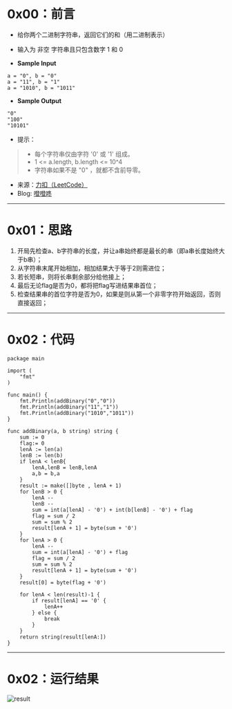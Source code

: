 # 0x00：前言

+ 给你两个二进制字符串，返回它们的和（用二进制表示）
+ 输入为 非空 字符串且只包含数字 1 和 0


+ **Sample Input**

```shell
a = "0", b = "0"
a = "11", b = "1"
a = "1010", b = "1011"
```

+ **Sample Output**

```shell
"0"
"100"
"10101"
```

+ 提示：

> + 每个字符串仅由字符 '0' 或 '1' 组成。
> + 1 <= a.length, b.length <= 10^4
> + 字符串如果不是 "0" ，就都不含前导零。

+ 来源：[力扣（LeetCode）](https://leetcode-cn.com/problems/add-binary)
+ Blog: [噔噔咚](https://www.smartfox.cc/archives/4088/)

----------

# 0x01：思路

1. 开局先检查a、b字符串的长度，并让a串始终都是最长的串（即a串长度始终大于b串）；
2. 从字符串末尾开始相加，相加结果大于等于2则需进位；
3. 若长短串，则将长串剩余部分给他接上；
4. 最后无论flag是否为0，都将把flag写进结果串首位；
5. 检查结果串的首位字符是否为0，如果是则从第一个非零字符开始返回，否则直接返回；

----------

# 0x02：代码

```golang
package main

import (
    "fmt"
)

func main() {
    fmt.Println(addBinary("0","0"))
    fmt.Println(addBinary("11","1"))
    fmt.Println(addBinary("1010","1011"))
}

func addBinary(a, b string) string {
    sum := 0
    flag:= 0
    lenA := len(a)
    lenB := len(b)
    if lenA < lenB{
        lenA,lenB = lenB,lenA
        a,b = b,a
    }
    result := make([]byte , lenA + 1)
    for lenB > 0 {
        lenA --
        lenB --
        sum = int(a[lenA] - '0') + int(b[lenB] - '0') + flag
        flag = sum / 2
        sum = sum % 2
        result[lenA + 1] = byte(sum + '0')
    }
    for lenA > 0 {
        lenA --
        sum = int(a[lenA] - '0') + flag
        flag = sum / 2
        sum = sum % 2
        result[lenA + 1] = byte(sum + '0')
    }
    result[0] = byte(flag + '0')

    for lenA < len(result)-1 {
        if result[lenA] == '0' {
            lenA++
        } else {
            break
        }
    }
    return string(result[lenA:])
}
```

----------

# 0x02：运行结果

![result](https://oss.smartfox.cc/2020/06/23/2f83415cf6da3.png)
